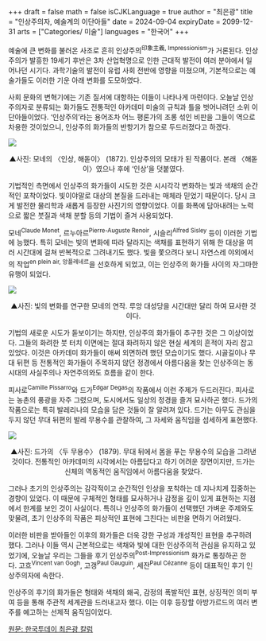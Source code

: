 +++
draft = false
math = false
isCJKLanguage = true
author = "최은광"
title = "인상주의자, 예술계의 이단아들"
date = 2024-09-04
expiryDate = 2099-12-31
arts = ["Categories/ 미술"]
languages = "한국어"
+++

예술에 큰 변화를 불러온 사조로 흔히 인상주의<sup>印象主義, Impressionism</sup>가 거론된다. 인상주의가 발흥한 19세기 후반은 3차 산업혁명으로 인한 근대적 발전이 여러 분야에서 일어나던 시기다. 과학기술의 발전이 유럽 사회 전반에 영향을 미쳤으며, 기본적으로는 예술가들도 이러한 기운 아래 변화를 도모하였다.

사회 문화의 변혁기에는 기존 질서에 대항하는 이들이 나타나게 마련이다. 오늘날 인상주의자로 분류되는 화가들도 전통적인 아카데미 미술의 규칙과 틀을 벗어나려던 소위 이단아들이었다. ‘인상주의’라는 용어조차 어느 평론가의 조롱 섞인 비판을 그들이 역으로 차용한 것이었으니, 인상주의 화가들의 반항기가 참으로 두드러졌다고 하겠다.

![](https://cdn.hantoday.net/news/photo/202409/44205_53277_2450.jpg)
<center>▲사진: 모네의 〈인상, 해돋이〉 (1872). 인상주의의 모태가 된 작품이다. 본래 〈해돋이〉였으나 후에 ‘인상’을 덧붙였다.</center>

기법적인 측면에서 인상주의 화가들이 시도한 것은 시시각각 변화하는 빛과 색채의 순간적인 포착이었다. 빛이야말로 대상의 본질을 드러내는 매체라 믿었기 때문이다. 당시 크게 발전한 물리학과 새롭게 등장한 사진기의 영향이었다. 이를 화폭에 담아내려는 노력으로 짧은 붓질과 색채 분할 등의 기법이 즐겨 사용되었다.

모네<sup>Claude Monet</sup>, 르누아르<sup>Pierre-Auguste Renoir</sup>, 시슬리<sup>Alfred Sisley</sup> 등이 이러한 기법에 능했다. 특히 모네는 빛의 변화에 따라 달라지는 색채를 표현하기 위해 한 대상을 여러 시간대에 걸쳐 반복적으로 그려내기도 했다. 빛을 쫓으려다 보니 자연스레 야외에서의 작업<sup>en plein air, 앙플레네르</sup>을 선호하게 되었고, 이는 인상주의 화가들 사이의 자그마한 유행이 되었다.

![](https://cdn.hantoday.net/news/photo/202409/44205_53279_283.jpg)
<center>▲사진: 빛의 변화를 연구한 모네의 연작. 루앙 대성당을 시간대만 달리 하여 묘사한 것이다.</center>

기법의 새로운 시도가 돋보이기는 하지만, 인상주의 화가들이 추구한 것은 그 이상이었다. 그들의 화려한 붓 터치 이면에는 절대 화려하지 않은 현실 세계의 흔적이 자리 잡고 있었다. 이것은 아카데미 화가들이 애써 외면하려 했던 모습이기도 했다. 시골길이나 무대 뒤편 등 전통적인 화가들이 주목하지 않던 정경에서 아름다움을 찾는 인상주의는 동시대의 사실주의나 자연주의와도 흐름을 같이 한다.

피사로<sup>Camille Pissarro</sup>와 드가<sup>Edgar Degas</sup>의 작품에서 이런 주제가 두드러진다. 피사로는 농촌의 풍광을 자주 그렸으며, 도시에서도 일상의 정경을 즐겨 묘사하곤 했다. 드가의 작품으로는 특히 발레리나의 모습을 담은 것들이 잘 알려져 있다. 드가는 아무도 관심을 두지 않던 무대 뒤편의 발레 무용수를 관찰하여, 그 자세와 움직임을 섬세하게 표현했다.

![](https://cdn.hantoday.net/news/photo/202409/44205_53280_304.jpg)
<center>▲사진: 드가의 〈두 무용수〉 (1879). 무대 뒤에서 몸을 푸는 무용수의 모습을 그려낸 것이다. 전통적인 아카데미의 시각에서는 아름답다고 하기 어려운 장면이지만, 드가는 신체의 역동적인 움직임에서 아름다움을 찾았다.</center>

그러나 초기의 인상주의는 감각적이고 순간적인 인상을 포착하는 데 지나치게 집중하는 경향이 있었다. 이 때문에 구체적인 형태를 묘사하거나 감정을 깊이 있게 표현하는 지점에서 한계를 보인 것이 사실이다. 특히나 인상주의 화가들이 선택했던 가벼운 주제와도 맞물려, 초기 인상주의 작품은 피상적인 표현에 그친다는 비판을 면하기 어려웠다.

이러한 비판을 받아들인 이후의 화가들은 더욱 강한 구성과 개성적인 표현을 추구하려 했다. 그러나 이들 역시 근본적으로는 색채와 빛에 대한 인상주의적 관심을 유지하고 있었기에, 오늘날 우리는 그들을 후기 인상주의<sup>Post-Impressionism</sup> 화가로 통칭하곤 한다. 고흐<sup>Vincent van Gogh</sup>, 고갱<sup>Paul Gauguin</sup>, 세잔<sup>Paul Cézanne</sup> 등이 대표적인 후기 인상주의자에 속한다.

인상주의 후기의 화가들은 형태와 색채의 왜곡, 감정의 폭발적인 표현, 상징적인 의미 부여 등을 통해 주관적 세계관을 드러내고자 했다. 이는 이후 등장할 아방가르드의 여러 변주를 예고하는 선제적 움직임이었다.

<a href="https://www.hantoday.net/news/articleView.html?idxno=44205" target="_blank" rel="noopener noreferrer">원문: 한국투데이 최은광 칼럼</a>